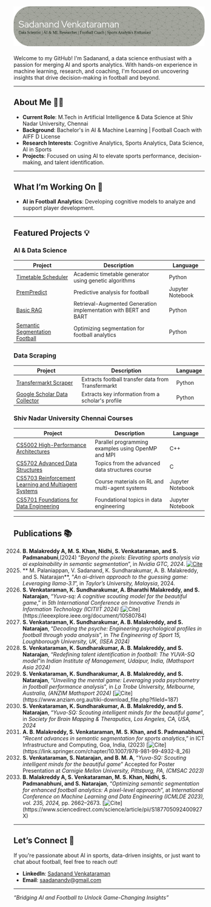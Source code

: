 ![Header](./github-header-image3.png)
---

Welcome to my GitHub! I'm Sadanand, a data science enthusiast with a passion for merging AI and sports analytics. With hands-on experience in machine learning, research, and coaching, I'm focused on uncovering insights that drive decision-making in football and beyond.

---

## About Me 🧑‍💻
- **Current Role**: M.Tech in Artificial Intelligence & Data Science at Shiv Nadar University, Chennai
- **Background**: Bachelor's in AI & Machine Learning | Football Coach with AIFF D License
- **Research Interests**: Cognitive Analytics, Sports Analytics, Data Science, AI in Sports
- **Projects**: Focused on using AI to elevate sports performance, decision-making, and talent identification.

---

## What I’m Working On 🚀
- **AI in Football Analytics**: Developing cognitive models to analyze and support player development.

---

## Featured Projects 💡

### AI & Data Science

| Project | Description | Language |
| ------- | ----------- | -------- |
| [Timetable Scheduler](https://github.com/sadanandv/Timetable-Scheduler-using-Genetic-Algorithm) | Academic timetable generator using genetic algorithms | Python |
| [PremPredict](https://github.com/sadanandv/PremPredict) | Predictive analysis for football | Jupyter Notebook |
| [Basic RAG](https://github.com/sadanandv/Basic-RAG) | Retrieval-Augmented Generation implementation with BERT and BART | Python |
| [Semantic Segmentation Football](https://github.com/sadanandv/Semantic_Segmentation_Football) | Optimizing segmentation for football analytics | Python |

### Data Scraping

| Project | Description | Language |
| ------- | ----------- | -------- |
| [Transfermarkt Scraper](https://github.com/sadanandv/transfermarkt-scraper) | Extracts football transfer data from Transfermarkt | Python |
| [Google Scholar Data Collector](https://github.com/sadanandv/Google-Scholar-Data-Collector) | Extracts key information from a scholar's profile | Python |

### Shiv Nadar University Chennai Courses

| Project | Description | Language |
| ------- | ----------- | -------- |
| [CS5002 High-Performance Architectures](https://github.com/sadanandv/CS5002High-Performance-Architectures-for-AI) | Parallel programming examples using OpenMP and MPI | C++ |
| [CS5702 Advanced Data Structures](https://github.com/sadanandv/CS5702AdvancedDataStructures-Algorithms) | Topics from the advanced data structures course | C |
| [CS5703 Reinforcement Learning and Multiagent Systems](https://github.com/sadanandv/CS5703-Reinforcement-Learning-and-Multiagent-Systems) | Course materials on RL and multi-agent systems | Jupyter Notebook |
| [CS5701 Foundations for Data Engineering](https://github.com/sadanandv/CS5701-Foundations-for-Data-Engineering) | Foundational topics in data engineering | Jupyter Notebook |

---
## Publications 📚

2024. **B. Malakreddy A, M. S. Khan, Nidhi, S. Venkataraman, and S. Padmanabuni**,(2024) “_Beyond the pixels: Elevating sports analysis via ai explainability in semantic segmentation_”, in *Nvidia GTC, 2024*. [![Cite](https://img.shields.io/badge/Poster-green)](https://www.nvidia.com/gtc/posters/?search=Sadanand%20Venkataraman#/session/1694175603675001Hid8)
2024. ** M. Palaniappan, V. Sadanand, K. Sundharakumar, A. B. Malakreddy, and S. Natarajan**, “_An ai-driven approach to the guessing game: Leveraging llama-3.1_”, in *Taylor’s University, Malaysia*, 2024.
2024. **S. Venkataraman, K. Sundharakumar, A. Bharathi Malakreddy, and S. Natarajan**, “_Yuva-sq: A cognitive scouting model for the beautiful game_,” in *5th International Conference on Innovative Trends in Information Technology (ICITIIT 2024)* [![Cite](https://img.shields.io/badge/IEEE-blue?)](https://ieeexplore.ieee.org/document/10580784)
2024. **S. Venkataraman, K. Sundharakumar, A. B. Malakreddy, and S. Natarajan**, “_Decoding the psyche: Engineering psychological profiles in football through yoda analysis_”, in *The Engineering of Sport 15, Loughborough University, UK, (ISEA 2024)*
2024. **S. Venkataraman, K. Sundharakumar, A. B. Malakreddy, and S. Natarajan**, “_Redefining talent identification in football: The YUVA-SQ model_”in *Indian Institute of Management, Udaipur, India, (Mathsport Asia 2024)*
2024. **S. Venkataraman, K. Sundharakumar, A. B. Malakreddy, and S. Natarajan**, “_Unveiling the mental game: Leveraging yoda psychometry in football performance analysis_”, in *La Trobe University, Melbourne, Australia, (ANZIM Mathsport 2024)* [![Cite](https://img.shields.io/badge/Proceedings_Book-blue?)](https://www.anziam.org.au/tiki-download_file.php?fileId=187)
2024. **S. Venkataraman, K. Sundharakumar, A. B. Malakreddy, and S. Natarajan**, “_Yuva-SQ: Scouting intelligent minds for the beautiful game_”, in *Society for Brain Mapping & Theraputics, Los Angeles, CA, USA, 2024*
2023. **A. B. Malakreddy, S. Venkataraman, M. S. Khan, and S. Padmanabhuni**, “_Recent advances in semantic segmentation for sports analytics_,” in ICT Infrastructure and Computing, Goa, India, (2023)  [![Cite](https://img.shields.io/badge/Springer_Nature-white?)](https://link.springer.com/chapter/10.1007/978-981-99-4932-8_26)
2023. **S. Venkataraman, S. Natarajan, and B. M. A**, “_Yuva-SQ: Scouting intelligent minds for the beautiful game_” Accepted for Poster Presentation at *Carnigie Mellon University, Pittsburg, PA, (CMSAC 2023)*
2023. **B. Malakreddy A, S. Venkataraman, M. S. Khan, Nidhi, S. Padmanabhuni, and S. Natarajan**, “_Optimizing semantic segmentation for enhanced football analytics: A pixel-level approach_”, at *International Conference on Machine Learning and Data Engineering (ICMLDE 2023), vol. 235, 2024,* pp. 2662–2673. [![Cite](https://img.shields.io/badge/Elsevier-white?)](https://www.sciencedirect.com/science/article/pii/S187705092400927X)
---

## Let’s Connect 🤝
If you're passionate about AI in sports, data-driven insights, or just want to chat about football, feel free to reach out!

- **LinkedIn**: [Sadanand Venkataraman](https://www.linkedin.com/in/sadanand-venkataraman/)
- **Email**: saadanandv@gmail.com

---

*“Bridging AI and Football to Unlock Game-Changing Insights”*
